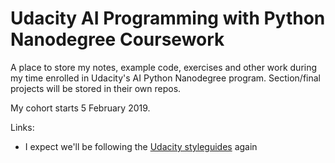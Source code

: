 # Udacity AI Programming with Python Nanodegree Coursework

A place to store my notes, example code, exercises and other work during my time enrolled in Udacity's AI Python Nanodegree program. Section/final projects will be stored in their own repos.

My cohort starts 5 February 2019.

Links:
- I expect we'll be following the [Udacity styleguides](https://udacity.github.io/frontend-nanodegree-styleguide/) again
